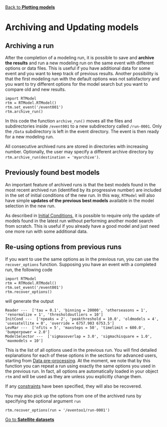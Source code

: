 [Back to **Plotting models**](PlotModel.md)

# Archiving and Updating models

## Archiving a run

After the completion of a modeling run, it is possible to save and **archive the results** and run a new modeling run on the same event with different options or data files. This is useful if you have additional data for some event and you want to keep track of previous results. Another possibility is that the first modeling run with the default options was not satisfactory and you want to try different options for the model search but you want to compare old and new results.

```
import RTModel
rtm = RTModel.RTModel()
rtm.set_event('/event001')
rtm.archive_run()
```

In this code the function `archive_run()` moves all the files and subdirectories inside `/event001` to a new subdirectory called `/run-0001`. Only the `/Data` subdirectory is left in the event directory. The event is then ready for a new modeling run.

All consecutive archived runs are stored in directories with increasing number. Optionally, the user may specify a different archive directory by `rtm.archive_run(destination = 'myarchive')`.

## Previously found best models

An important feature of archived runs is that the best models found in the most recent archived run (identified by its progressive number) are included in the set of initial conditions of the new run. In this way, `RTModel` will also have simple **updates of the previous best models** available in the model selection in the new run. 

As described in [Initial Conditions](InitCond.md), it is possible to require only the update of models found in the latest run without performing another model search from scratch. This is useful if you already have a good model and just need one more run with some additional data.

## Re-using options from previous runs

If you want to use the same options as in the previous run, you can use the `recover_options` function. Supposing you have an event with a completed run, the following code

```
import RTModel
rtm = RTModel.RTModel()
rtm.set_event('/event001')
rtm.recover_options()
```

will generate the output
```
Reader ---  ['tau = 0.1', 'binning = 20000', 'otherseasons = 1', 'renormalize = 1', 'thresholdoutliers = 10']
InitCond ---  ['npeaks = 2', 'peakthreshold = 10.0', 'oldmodels = 4', 'usesatellite = 0', 'override = 6757.903 6753.5']
LevMar ---  ['nfits = 5', 'maxsteps = 50', 'timelimit = 600.0', 'bumperpower = 2.0']
ModelSelector ---  ['sigmasoverlap = 3.0', 'sigmachisquare = 1.0', 'maxmodels = 10']
```

This is the list of all options used in the previous run. You will find detailed explanations for each of these options in the sections for advanced users, starting from [Data pre-processing](DataPreprocessing.md). At the moment, we note that by this function you can repeat a run using exactly the same options you used in the previous run. In fact, all options are automatically loaded in your object `rtm` and will be used as they are unless you explicitly change them. 

If any [constraints](Constraints.md) have been specified, they will also be recovered.

You may also pick up the options from one of the archived runs by specifying the optional argument `run`
```
rtm.recover_options(run = '/eventoo1/run-0001')
```

[Go to **Satellite datasets**](Satellite.md)
